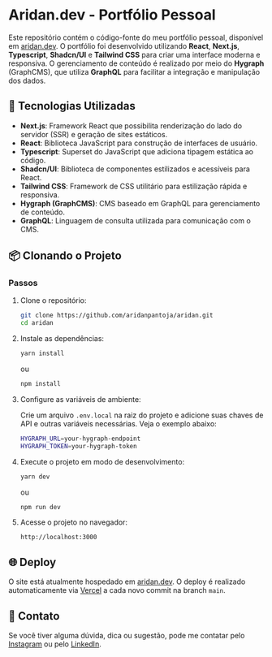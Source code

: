 # Aridan.dev - Portfólio Pessoal

Este repositório contém o código-fonte do meu portfólio pessoal, disponível em [aridan.dev](https://aridan.dev). O portfólio foi desenvolvido utilizando **React**, **Next.js**, **Typescript**, **Shadcn/UI** e **Tailwind CSS** para criar uma interface moderna e responsiva. O gerenciamento de conteúdo é realizado por meio do **Hygraph** (GraphCMS), que utiliza **GraphQL** para facilitar a integração e manipulação dos dados.

## 🚀 Tecnologias Utilizadas

- **Next.js**: Framework React que possibilita renderização do lado do servidor (SSR) e geração de sites estáticos.
- **React**: Biblioteca JavaScript para construção de interfaces de usuário.
- **Typescript**: Superset do JavaScript que adiciona tipagem estática ao código.
- **Shadcn/UI**: Biblioteca de componentes estilizados e acessíveis para React.
- **Tailwind CSS**: Framework de CSS utilitário para estilização rápida e responsiva.
- **Hygraph (GraphCMS)**: CMS baseado em GraphQL para gerenciamento de conteúdo.
- **GraphQL**: Linguagem de consulta utilizada para comunicação com o CMS.

## 📦 Clonando o Projeto

### Passos

1. Clone o repositório:

   ```bash
   git clone https://github.com/aridanpantoja/aridan.git
   cd aridan
   ```

2. Instale as dependências:

   ```bash
   yarn install
   ```

   ou

   ```bash
   npm install
   ```

3. Configure as variáveis de ambiente:

   Crie um arquivo `.env.local` na raiz do projeto e adicione suas chaves de API e outras variáveis necessárias. Veja o exemplo abaixo:

   ```bash
   HYGRAPH_URL=your-hygraph-endpoint
   HYGRAPH_TOKEN=your-hygraph-token
   ```

4. Execute o projeto em modo de desenvolvimento:

   ```bash
   yarn dev
   ```

   ou

   ```bash
   npm run dev
   ```

5. Acesse o projeto no navegador:

   ```
   http://localhost:3000
   ```

## 🌐 Deploy

O site está atualmente hospedado em [aridan.dev](https://aridan.dev). O deploy é realizado automaticamente via [Vercel](https://vercel.com/) a cada novo commit na branch `main`.

## 📧 Contato

Se você tiver alguma dúvida, dica ou sugestão, pode me contatar pelo [Instagram](https://www.instagram.com/aridan.dev/) ou pelo [LinkedIn](https://www.linkedin.com/in/aridanpantoja/).